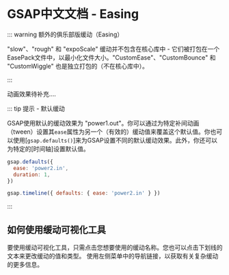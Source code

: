 # GSAP中文文档 - Easing

::: warning 额外的俱乐部版缓动（Easing）

"slow"、"rough" 和 "expoScale" 缓动并不包含在核心库中 - 它们被打包在一个EasePack文件中，以最小化文件大小。"CustomEase"、"CustomBounce" 和 "CustomWiggle" 也是独立打包的（不在核心库中）。


:::

动画效果待补充....

::: tip 提示 - 默认缓动

GSAP使用默认的缓动效果为 "power1.out"。你可以通过为特定补间动画（tween）设置其`ease`属性为另一个（有效的）缓动值来覆盖这个默认值。你也可以使用[`gsap.defaults()`]来为GSAP设置不同的默认缓动效果。此外，你还可以为特定的[时间轴]设置默认值。

```javascript
gsap.defaults({
  ease: 'power2.in',
  duration: 1,
})

gsap.timeline({ defaults: { ease: 'power2.in' } })
```

:::

## 如何使用缓动可视化工具

要使用缓动可视化工具，只需点击您想要使用的缓动名称。您也可以点击下划线的文本来更改缓动的值和类型。
使用左侧菜单中的导航链接，以获取有关复杂缓动的更多信息。



